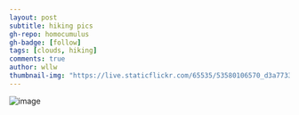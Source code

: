 ```yaml
---
layout: post
subtitle: hiking pics
gh-repo: homocumulus
gh-badge: [follow]
tags: [clouds, hiking]
comments: true
author: wllw
thumbnail-img: "https://live.staticflickr.com/65535/53580106570_d3a773364e_k.jpg"
---
```


![image](https://live.staticflickr.com/65535/53580106570_d3a773364e_k.jpg)
